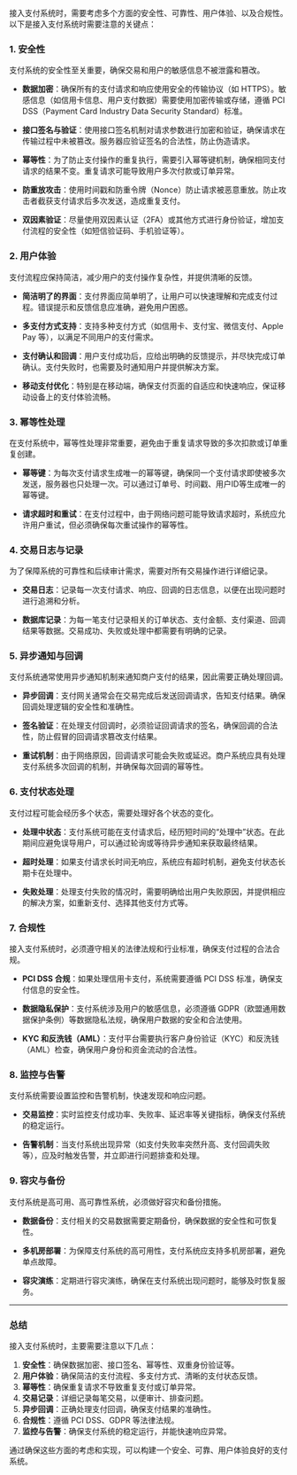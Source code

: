 接入支付系统时，需要考虑多个方面的安全性、可靠性、用户体验、以及合规性。以下是接入支付系统时需要注意的关键点：

### 1. **安全性**
支付系统的安全性至关重要，确保交易和用户的敏感信息不被泄露和篡改。

- **数据加密**：确保所有的支付请求和响应使用安全的传输协议（如 HTTPS）。敏感信息（如信用卡信息、用户支付数据）需要使用加密传输或存储，遵循 PCI DSS（Payment Card Industry Data Security Standard）标准。

- **接口签名与验证**：使用接口签名机制对请求参数进行加密和验证，确保请求在传输过程中未被篡改。服务器应验证签名的合法性，防止伪造请求。

- **幂等性**：为了防止支付操作的重复执行，需要引入幂等键机制，确保相同支付请求的结果不变。重复请求可能导致用户多次付款或订单异常。

- **防重放攻击**：使用时间戳和防重令牌（Nonce）防止请求被恶意重放。防止攻击者截获支付请求后多次发送，造成重复支付。

- **双因素验证**：尽量使用双因素认证（2FA）或其他方式进行身份验证，增加支付流程的安全性（如短信验证码、手机验证等）。

### 2. **用户体验**
支付流程应保持简洁，减少用户的支付操作复杂性，并提供清晰的反馈。

- **简洁明了的界面**：支付界面应简单明了，让用户可以快速理解和完成支付过程。错误提示和反馈信息应准确，避免用户困惑。

- **多支付方式支持**：支持多种支付方式（如信用卡、支付宝、微信支付、Apple Pay 等），以满足不同用户的支付需求。

- **支付确认和回调**：用户支付成功后，应给出明确的反馈提示，并尽快完成订单确认。支付失败时，也需要及时通知用户并提供解决方案。

- **移动支付优化**：特别是在移动端，确保支付页面的自适应和快速响应，保证移动设备上的支付体验流畅。

### 3. **幂等性处理**
在支付系统中，幂等性处理非常重要，避免由于重复请求导致的多次扣款或订单重复创建。

- **幂等键**：为每次支付请求生成唯一的幂等键，确保同一个支付请求即使被多次发送，服务器也只处理一次。可以通过订单号、时间戳、用户ID等生成唯一的幂等键。

- **请求超时和重试**：在支付过程中，由于网络问题可能导致请求超时，系统应允许用户重试，但必须确保每次重试操作的幂等性。

### 4. **交易日志与记录**
为了保障系统的可靠性和后续审计需求，需要对所有交易操作进行详细记录。

- **交易日志**：记录每一次支付请求、响应、回调的日志信息，以便在出现问题时进行追溯和分析。

- **数据库记录**：为每一笔支付记录相关的订单状态、支付金额、支付渠道、回调结果等数据。交易成功、失败或处理中都需要有明确的记录。

### 5. **异步通知与回调**
支付系统通常使用异步通知机制来通知商户支付的结果，因此需要正确处理回调。

- **异步回调**：支付网关通常会在交易完成后发送回调请求，告知支付结果。确保回调处理逻辑的安全性和准确性。

- **签名验证**：在处理支付回调时，必须验证回调请求的签名，确保回调的合法性，防止假冒的回调请求篡改支付结果。

- **重试机制**：由于网络原因，回调请求可能会失败或延迟。商户系统应具有处理支付系统多次回调的机制，并确保每次回调的幂等性。

### 6. **支付状态处理**
支付过程可能会经历多个状态，需要处理好各个状态的变化。

- **处理中状态**：支付系统可能在支付请求后，经历短时间的“处理中”状态。在此期间应避免误导用户，可以通过轮询或等待异步通知来获取最终结果。

- **超时处理**：如果支付请求长时间无响应，系统应有超时机制，避免支付状态长期卡在处理中。

- **失败处理**：处理支付失败的情况时，需要明确给出用户失败原因，并提供相应的解决方案，如重新支付、选择其他支付方式等。

### 7. **合规性**
接入支付系统时，必须遵守相关的法律法规和行业标准，确保支付过程的合法合规。

- **PCI DSS 合规**：如果处理信用卡支付，系统需要遵循 PCI DSS 标准，确保支付信息的安全性。

- **数据隐私保护**：支付系统涉及用户的敏感信息，必须遵循 GDPR（欧盟通用数据保护条例）等数据隐私法规，确保用户数据的安全和合法使用。

- **KYC 和反洗钱（AML）**：支付平台需要执行客户身份验证（KYC）和反洗钱（AML）检查，确保用户身份和资金流动的合法性。

### 8. **监控与告警**
支付系统需要设置监控和告警机制，快速发现和响应问题。

- **交易监控**：实时监控支付成功率、失败率、延迟率等关键指标，确保支付系统的稳定运行。

- **告警机制**：当支付系统出现异常（如支付失败率突然升高、支付回调失败等），应及时触发告警，并立即进行问题排查和处理。

### 9. **容灾与备份**
支付系统是高可用、高可靠性系统，必须做好容灾和备份措施。

- **数据备份**：支付相关的交易数据需要定期备份，确保数据的安全性和可恢复性。

- **多机房部署**：为保障支付系统的高可用性，支付系统应支持多机房部署，避免单点故障。

- **容灾演练**：定期进行容灾演练，确保在支付系统出现问题时，能够及时恢复服务。

---

### 总结

接入支付系统时，主要需要注意以下几点：
1. **安全性**：确保数据加密、接口签名、幂等性、双重身份验证等。
2. **用户体验**：确保简洁的支付流程、多支付方式、清晰的支付状态反馈。
3. **幂等性**：确保重复请求不导致重复支付或订单异常。
4. **交易记录**：详细记录每笔交易，以便审计、排查问题。
5. **异步回调**：正确处理支付回调，确保支付结果的准确性。
6. **合规性**：遵循 PCI DSS、GDPR 等法律法规。
7. **监控与告警**：确保支付系统的稳定运行，并能快速响应异常。

通过确保这些方面的考虑和实现，可以构建一个安全、可靠、用户体验良好的支付系统。